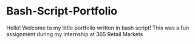 # Bash-Script-Portfolio
Hello! Welcome to my little portfolio written in bash script! This was a fun assignment during my internship at 365 Retail Markets
